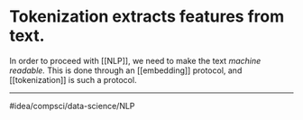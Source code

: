 # Tokenization extracts features from text.
In order to proceed with [[NLP]], we need to make the text *machine readable.* This is done through an [[embedding]] protocol, and [[tokenization]] is such a protocol. 

---
#idea/compsci/data-science/NLP 
